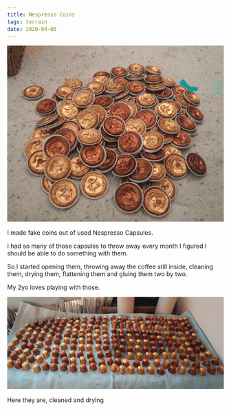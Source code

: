 ```yaml
---
title: Nespresso Coins
tags: terrain
date: 2020-04-06
---
```


![image-20200730011442582](image-20200730011442582.png)

I made fake coins out of used Nespresso Capsules.

I had so many of those capsules to throw away every month I figured I should be able to do something with them.

So I started opening them, throwing away the coffee still inside, cleaning them, drying them, flattening them and gluing them two by two.

My 2yo loves playing with those.

![image-20200722151932013](image-20200722151932013.png)

Here they are, cleaned and drying
